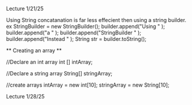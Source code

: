 Lecture 1/21/25

Using String concatanation is far less effecient then using a string builder.
ex 
StringBuilder = new StringBuilder();
builder.append("Using " );
builder.append("a " );
builder.append("StringBuilder " );
builder.append("Instead " );
String str = builder.toString();

** Creating an array **

//Declare an int array
int [] intArray;

//Declare a string array
String[] stringArray;

//create arrays
intArray = new int[10];
stringArray = new String[10];


Lecture 1/28/25


